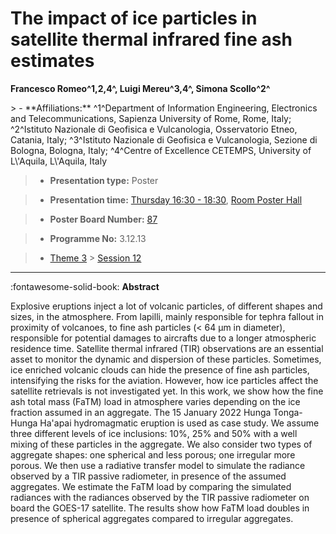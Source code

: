 # The impact of ice particles in satellite thermal infrared fine ash estimates

**Francesco Romeo^1,2,4^, Luigi Mereu^3,4^, Simona Scollo^2^**

<!-- more -->> - **Affiliations:** ^1^Department of Information Engineering, Electronics and Telecommunications, Sapienza University of Rome, Rome, Italy; ^2^Istituto Nazionale di Geofisica e Vulcanologia, Osservatorio Etneo, Catania, Italy; ^3^Istituto Nazionale di Geofisica e Vulcanologia, Sezione di Bologna, Bologna, Italy; ^4^Centre of Excellence CETEMPS, University of L\'Aquila, L\'Aquila, Italy

> - **Presentation type:** Poster

> - **Presentation time:** [Thursday 16:30 - 18:30](../sessions_comparison.md#__tabbed_3_6), [Room Poster Hall](../maps_venue.md#__tabbed_1_1)

> - **Poster Board Number:** [87](../map_poster_boards.md#thursday)

> - **Programme No:** 3.12.13

> - [Theme 3](../theme3.md) > [Session 12](../sessions/session-3-12.md)

--- 

:fontawesome-solid-book: **Abstract**

Explosive eruptions inject a lot of volcanic particles, of different shapes and sizes, in the atmosphere. From lapilli, mainly responsible for tephra fallout in proximity of volcanoes, to fine ash particles (< 64 µm in diameter), responsible for potential damages to aircrafts due to a longer atmospheric residence time. Satellite thermal infrared (TIR) observations are an essential asset to monitor the dynamic and dispersion of these particles. Sometimes, ice enriched volcanic clouds can hide the presence of fine ash particles, intensifying the risks for the aviation. However, how ice particles affect the satellite retrievals is not investigated yet.
In this work, we show how the fine ash total mass (FaTM) load in atmosphere varies depending on the ice fraction assumed in an aggregate. The 15 January 2022 Hunga Tonga-Hunga Ha'apai hydromagmatic eruption is used as case study. We assume three different levels of ice inclusions: 10%, 25% and 50% with a well mixing of these particles in the aggregate. We also consider two types of aggregate shapes: one spherical and less porous; one irregular more porous. We then use a radiative transfer model to simulate the radiance observed by a TIR passive radiometer, in presence of the assumed aggregates. We estimate the FaTM load by comparing the simulated radiances with the radiances observed by the TIR passive radiometer on board the GOES-17 satellite. The results show how FaTM load doubles in presence of spherical aggregates compared to irregular aggregates.

